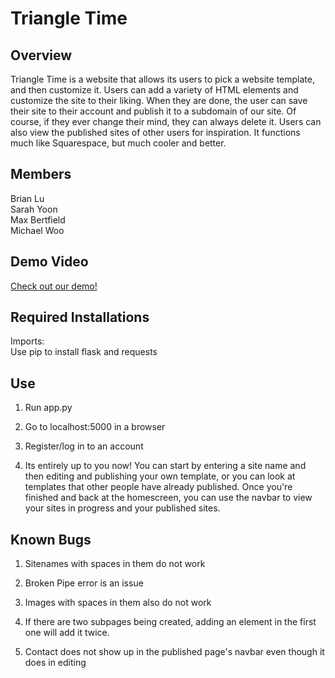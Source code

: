 # Triangle Time

## Overview
Triangle Time is a website that allows its users to pick a website template, and then customize it. Users can add a variety of HTML elements and customize the site to their liking. When they are done, the user can save their site to their account and publish it to a subdomain of our site. Of course, if they ever change their mind, they can always delete it. Users can also view the published sites of other users for inspiration. It functions much like Squarespace, but much cooler and better.

## Members

Brian Lu
<br>
Sarah Yoon
<br>
Max Bertfield
<br>
Michael Woo

## Demo Video
<a href="https://youtu.be/DlCIh-LxKow"> Check out our demo! </a>

## Required Installations
Imports:
<br>
Use pip to install flask and requests

## Use
1) Run app.py

2) Go to localhost:5000 in a browser

3) Register/log in to an account

4) Its entirely up to you now! You can start by entering a site name and then editing and publishing your own template, or you can look at templates that other people have already published. Once you're finished and back at the homescreen, you can use the navbar to view your sites in progress and your published sites.


## Known Bugs
1) Sitenames with spaces in them do not work

2) Broken Pipe error is an issue

3) Images with spaces in them also do not work

4) If there are two subpages being created, adding an element in the first one will add it twice. 

5) Contact does not show up in the published page's navbar even though it does in editing
